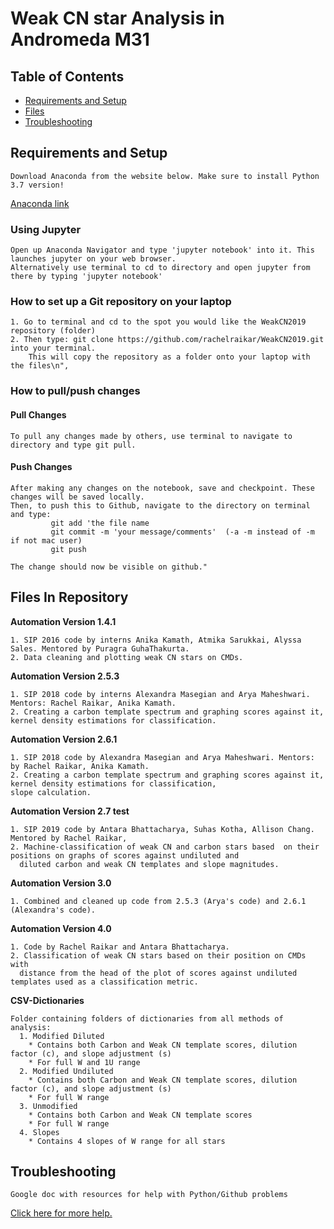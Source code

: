 # Weak CN star Analysis in Andromeda M31

## Table of Contents

  * [Requirements and Setup](##requirements-and-setup)
  * [Files](##files-in-repository)  
  * [Troubleshooting](##troubleshooting) 

## Requirements and Setup 
    Download Anaconda from the website below. Make sure to install Python 3.7 version! 
[Anaconda link](https://www.anaconda.com/distribution/) 
    
  ### Using Jupyter
    Open up Anaconda Navigator and type 'jupyter notebook' into it. This launches jupyter on your web browser.
    Alternatively use terminal to cd to directory and open jupyter from there by typing 'jupyter notebook'

  ### How to set up a Git repository on your laptop
    
    1. Go to terminal and cd to the spot you would like the WeakCN2019 repository (folder)
    2. Then type: git clone https://github.com/rachelraikar/WeakCN2019.git into your terminal. 
        This will copy the repository as a folder onto your laptop with the files\n",
    
  ### How to pull/push changes
   #### Pull Changes 
    To pull any changes made by others, use terminal to navigate to directory and type git pull.
   
   #### Push Changes
       
    After making any changes on the notebook, save and checkpoint. These changes will be saved locally. 
    Then, to push this to Github, navigate to the directory on terminal and type: 
             git add 'the file name
             git commit -m 'your message/comments'  (-a -m instead of -m if not mac user)
             git push
    
    The change should now be visible on github."

## Files In Repository

  **Automation Version 1.4.1**

    1. SIP 2016 code by interns Anika Kamath, Atmika Sarukkai, Alyssa Sales. Mentored by Puragra GuhaThakurta.
    2. Data cleaning and plotting weak CN stars on CMDs. 

  **Automation Version 2.5.3**

    1. SIP 2018 code by interns Alexandra Masegian and Arya Maheshwari. Mentors: Rachel Raikar, Anika Kamath.
    2. Creating a carbon template spectrum and graphing scores against it, kernel density estimations for classification.

  **Automation Version 2.6.1**
      
    1. SIP 2018 code by Alexandra Masegian and Arya Maheshwari. Mentors: by Rachel Raikar, Anika Kamath.
    2. Creating a carbon template spectrum and graphing scores against it, kernel density estimations for classification, 
    slope calculation.

  **Automation Version 2.7 test**
      
    1. SIP 2019 code by Antara Bhattacharya, Suhas Kotha, Allison Chang. Mentored by Rachel Raikar,
    2. Machine-classification of weak CN and carbon stars based  on their positions on graphs of scores against undiluted and 
      diluted carbon and weak CN templates and slope magnitudes.

  **Automation Version 3.0**
    
    1. Combined and cleaned up code from 2.5.3 (Arya's code) and 2.6.1 (Alexandra's code).

  **Automation Version 4.0**
      
    1. Code by Rachel Raikar and Antara Bhattacharya. 
    2. Classification of weak CN stars based on their position on CMDs with     
      distance from the head of the plot of scores against undiluted templates used as a classification metric.
   
   **CSV-Dictionaries**
  
    Folder containing folders of dictionaries from all methods of analysis:
      1. Modified Diluted 
        * Contains both Carbon and Weak CN template scores, dilution factor (c), and slope adjustment (s)
        * For full W and 1U range
      2. Modified Undiluted
        * Contains both Carbon and Weak CN template scores, dilution factor (c), and slope adjustment (s)
        * For full W range
      3. Unmodified
        * Contains both Carbon and Weak CN template scores
        * For full W range
      4. Slopes
        * Contains 4 slopes of W range for all stars
     
  
## Troubleshooting
  
    Google doc with resources for help with Python/Github problems 
[Click here for more help.](https://docs.google.com/document/d/1nbBvIYcEp0FrCOEeOlo-bxkvCmlRNhHeFeaXnpO_46g/edit?ts=5d0d0d6f)
  
